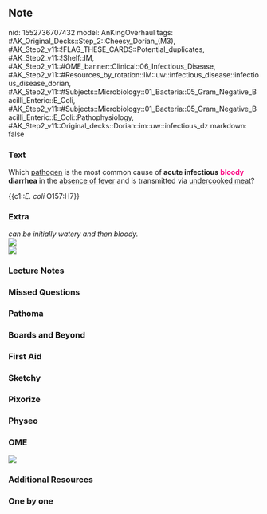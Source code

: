 ## Note
nid: 1552736707432
model: AnKingOverhaul
tags: #AK_Original_Decks::Step_2::Cheesy_Dorian_(M3), #AK_Step2_v11::!FLAG_THESE_CARDS::Potential_duplicates, #AK_Step2_v11::!Shelf::IM, #AK_Step2_v11::#OME_banner::Clinical::06_Infectious_Disease, #AK_Step2_v11::#Resources_by_rotation::IM::uw::infectious_disease::infectious_disease_dorian, #AK_Step2_v11::#Subjects::Microbiology::01_Bacteria::05_Gram_Negative_Bacilli_Enteric::E_Coli, #AK_Step2_v11::#Subjects::Microbiology::01_Bacteria::05_Gram_Negative_Bacilli_Enteric::E_Coli::Pathophysiology, #AK_Step2_v11::Original_decks::Dorian::im::uw::infectious_dz
markdown: false

### Text
Which <u>pathogen</u> is the most common cause of <b>acute
infectious</b> <b><font color="#FC0280">bloody</font> diarrhea</b>
in the <u>absence of fever</u> and is transmitted via
<u>undercooked meat</u>?
<div>
  {{c1::<i>E. coli</i> O157:H7}}
</div>

### Extra
<div>
  <i>can be initially watery and then bloody.</i>
</div><img src="paste-523809916452867.jpg">
<div>
  <i><img src="paste-13550621818883%20(1).jpg"></i>
</div>

### Lecture Notes


### Missed Questions


### Pathoma


### Boards and Beyond


### First Aid


### Sketchy


### Pixorize


### Physeo


### OME
<div class="ome-widget">
  <a href=
  "https://onlinemeded.org/spa/infectious-disease?ref=anki"><img src="_OME_AnkiFlashcards_Topic_5.png"></a>
</div>

### Additional Resources


### One by one

